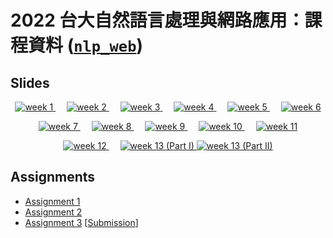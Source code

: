 # 2022 台大自然語言處理與網路應用：課程資料 ([`nlp_web`](https://lopentu.github.io/nlp_web/))

## Slides

<!-- https://shields.io/ -->
<p align="center">
    <a href="https://lopentu.github.io/nlp_web/slides/week1.html" target="_blank" rel="noreferrer noopener">
        <img src="https://img.shields.io/badge/slides-week%201-ff0000" alt="week 1" />
    </a>
    &emsp;
    <a href="https://lopentu.github.io/nlp_web/slides/week2.html" target="_blank" rel="noreferrer noopener">
        <img src="https://img.shields.io/badge/slides-week%202-ffb400" alt="week 2" />
    </a>
    &emsp;
    <a href="https://lopentu.github.io/nlp_web/slides/week3.html" target="_blank" rel="noreferrer noopener">
        <img src="https://img.shields.io/badge/slides-week%203-fff800" alt="week 3" />
    </a>
    &emsp;
    <a href="https://lopentu.github.io/nlp_web/slides/week4.html" target="_blank" rel="noreferrer noopener">
        <img src="https://img.shields.io/badge/slides-week%204-bfff00" alt="week 4" />
    </a>
    &emsp;
    <a href="https://lopentu.github.io/nlp_web/slides/week5.html" target="_blank" rel="noreferrer noopener">
        <img src="https://img.shields.io/badge/slides-week%205-3bff00" alt="week 5" />
    </a>
    &emsp;
    <a href="https://lopentu.github.io/nlp_web/slides/week6.html" target="_blank" rel="noreferrer noopener">
        <img src="https://img.shields.io/badge/slides-week%206-00ff00" alt="week 6" />
    </a>
</p>
<p align="center">
    <a href="https://www.w3schools.com/js" target="_blank" rel="noreferrer noopener">
        <img src="https://img.shields.io/badge/website%20(W3%20School)-week%207-00ff5a" alt="week 7" />
    </a>
    &emsp;
    <a href="https://lopentu.github.io/nlp_web/slides/week8.html" target="_blank" rel="noreferrer noopener">
        <img src="https://img.shields.io/badge/slides-week%208-00ffce" alt="week 8" />
    </a>
    &emsp;
    <a href="https://lopentu.github.io/nlp_web/slides/week9.pdf#view=Fit" target="_blank" rel="noreferrer noopener">
        <img src="https://img.shields.io/badge/slides-week%209-00d2ff" alt="week 9" />
    </a>
    &emsp;
    <a href="https://lopentu.github.io/nlp_web/slides/week10.pdf#view=Fit" target="_blank" rel="noreferrer noopener">
        <img src="https://img.shields.io/badge/slides-week%2010-0078ff" alt="week 10" />
    </a>
    &emsp;
    <a href="https://lopentu.github.io/nlp_web/slides/week11.html" target="_blank" rel="noreferrer noopener">
        <img src="https://img.shields.io/badge/slides-week%2011-0000ff" alt="week 11" />
    </a>
</p>
<p align="center">
    <a href="https://hackmd.io/@howard-haowen/webapps" target="_blank" rel="noreferrer noopener">
        <img src="https://img.shields.io/badge/slides-week%2012-7000ff" alt="week 12" />
    </a>
    &emsp;
    <a href="https://lopentu.github.io/nlp_web/slides/week13.html" target="_blank" rel="noreferrer noopener">
        <img src="https://img.shields.io/badge/slides-week%2013%20(Part%20I)-ff00ff" alt="week 13 (Part I)" />
    </a>
    <a href="https://lopentu.github.io/nlp_web/slides/week13_NLPweb-JSnTF.pdf#view=Fit" target="_blank" rel="noreferrer noopener">
        <img src="https://img.shields.io/badge/slides-week%2013%20(Part%20II)-ff00ff" alt="week 13 (Part II)" />
    </a>
</p>

## Assignments

* [Assignment 1](https://lopentu.github.io/nlp_web/slides/week4.html#31)
* [Assignment 2](https://lopentu.github.io/nlp_web/slides/week10.pdf#view=Fit&page=51)
* [Assignment 3](https://hackmd.io/@howard-haowen/webapps#/6) [[Submission](https://classroom.github.com/a/faDd107J)]

